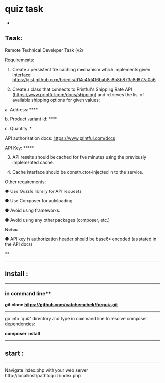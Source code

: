 # quiz task
*
## Task:

Remote Technical Developer Task (v2)

Requirements:

1. Create a persistent file caching mechanism which implements given interface:
https://gist.github.com/briedis/d14c4fd416bab8b8b8b873a8d677a0a6

2. Create a class that connects to Printful's Shipping Rate API
(https://www.printful.com/docs/shipping) and retrieves the list of available shipping
options for given values:

a. Address: ****

b. Product variant id: ****

c. Quantity: *

API authorization docs: https://www.printful.com/docs

API Key: *****

3. API results should be cached for five minutes using the previously implemented cache.

4. Cache interface should be constructor-injected in to the service.

Other requirements:

● Use Guzzle library for API requests.

● Use Composer for autoloading.

● Avoid using frameworks.

● Avoid using any other packages (composer, etc.).

Notes:

● API key in authorization header should be base64 encoded (as stated in the API docs)

**
***
## install : 
***
### in command line**

**git clone https://github.com/catcherochek/forquiz.git**

***
go into 'quiz' directory and type in command line to resolve composer dependencies:

**composer install**

***

## start :

***

Navigate index.php with your  web server http://localhost/pathtoquiz/index.php


